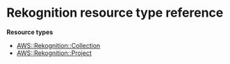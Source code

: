 # Rekognition resource type reference<a name="AWS_Rekognition"></a>

**Resource types**
+ [AWS::Rekognition::Collection](aws-resource-rekognition-collection.md)
+ [AWS::Rekognition::Project](aws-resource-rekognition-project.md)